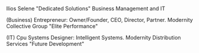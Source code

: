 Ilios Selene "Dedicated Solutions" Business Management and IT

(Business) Entrepreneur: Owner/Founder, CEO, Director, Partner. 
Modernity Collective Group
"Elite Performance" 

(IT) Cpu Systems Designer: Intelligent Systems. 
Modernity Distribution Services 
"Future Development" 
